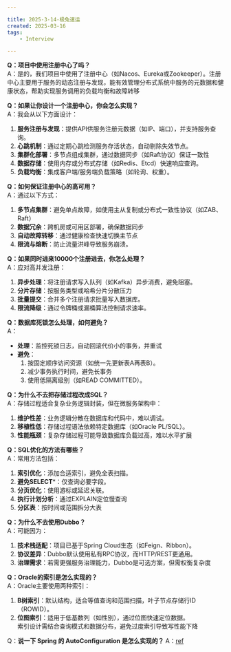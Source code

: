 ```yaml
---

title: 2025-3-14-极兔速运
created: 2025-03-16
tags:
    - Interview

---
```


**Q：项目中使用注册中心了吗？**  
A：是的，我们项目中使用了注册中心（如Nacos、Eureka或Zookeeper）。注册中心主要用于服务的动态注册与发现，能有效管理分布式系统中服务的元数据和健康状态，帮助实现服务调用的负载均衡和故障转移

**Q：如果让你设计一个注册中心，你会怎么实现？**  
A：我会从以下方面设计：  

1. **服务注册与发现**：提供API供服务注册元数据（如IP、端口），并支持服务查询。  
2. **心跳机制**：通过定期心跳检测服务存活状态，自动剔除失效节点。  
3. **集群化部署**：多节点组成集群，通过数据同步（如Raft协议）保证一致性
4. **数据存储**：使用内存或分布式存储（如Redis、Etcd）快速响应查询。  
5. **负载均衡**：集成客户端/服务端负载策略（如轮询、权重）。  

**Q：如何保证注册中心的高可用？**  
A：通过以下方式：  

1. **多节点集群**：避免单点故障，如使用主从复制或分布式一致性协议（如ZAB、Raft）
2. **数据冗余**：跨机房或可用区部署，确保数据同步
3. **自动故障转移**：通过健康检查快速切换主节点
4. **限流与熔断**：防止流量洪峰导致服务崩溃。  

**Q：如果同时进来10000个注册进去，你怎么处理？**  
A：应对高并发注册：  

1. **异步处理**：将注册请求写入队列（如Kafka）异步消费，避免阻塞。  
2. **分片存储**：按服务类型或哈希分片分散压力
3. **批量提交**：合并多个注册请求批量写入数据库。  
4. **限流降级**：通过令牌桶或漏桶算法控制请求速率。  

**Q：数据库死锁怎么处理，如何避免？**  
A：  

- **处理**：监控死锁日志，自动回滚代价小的事务，并重试
- **避免**：  
  1. 按固定顺序访问资源（如统一先更新表A再表B）。  
  2. 减少事务执行时间，避免长事务
  3. 使用低隔离级别（如READ COMMITTED）。  

**Q：为什么不去把存储过程改成SQL？**  
A：存储过程适合复杂业务逻辑封装，但在微服务架构中：  

1. **维护性差**：业务逻辑分散在数据库和代码中，难以调试。  
2. **移植性低**：存储过程语法依赖特定数据库（如Oracle PL/SQL）。  
3. **性能瓶颈**：复杂存储过程可能导致数据库负载过高，难以水平扩展

**Q：SQL优化的方法有哪些？**  
A：常用方法包括：  

1. **索引优化**：添加合适索引，避免全表扫描。  
2. **避免SELECT***：仅查询必要字段。  
3. **分页优化**：使用游标或延迟关联。  
4. **执行计划分析**：通过EXPLAIN定位慢查询
5. **分区表**：按时间或范围拆分大表

**Q：为什么不去使用Dubbo？**  
A：可能因为：  

1. **技术栈适配**：项目已基于Spring Cloud生态（如Feign、Ribbon）。  
2. **协议差异**：Dubbo默认使用私有RPC协议，而HTTP/REST更通用。  
3. **治理需求**：若需更强服务治理能力，Dubbo是可选方案，但需权衡复杂度

**Q：Oracle的索引是怎么实现的？**  
A：Oracle主要使用两种索引：  

1. **B树索引**：默认结构，适合等值查询和范围扫描，叶子节点存储行ID（ROWID）。  
2. **位图索引**：适用于低基数列（如性别），通过位图快速定位数据。  
索引设计需结合查询模式和数据分布，避免过度索引导致写性能下降

Q：**说一下 Spring 的 AutoConfiguration 是怎么实现的？**
A：[ref](https://developer.aliyun.com/article/1327091)

